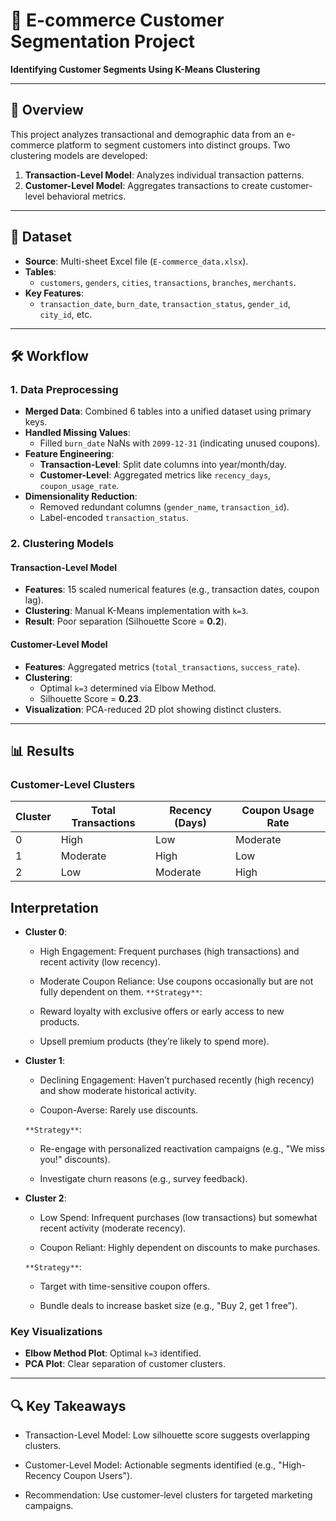 # 🛒 E-commerce Customer Segmentation Project  
**Identifying Customer Segments Using K-Means Clustering**  

---

## 📌 Overview  
This project analyzes transactional and demographic data from an e-commerce platform to segment customers into distinct groups. Two clustering models are developed:  
1. **Transaction-Level Model**: Analyzes individual transaction patterns.  
2. **Customer-Level Model**: Aggregates transactions to create customer-level behavioral metrics.  

---

## 📂 Dataset  
- **Source**: Multi-sheet Excel file (`E-commerce_data.xlsx`).  
- **Tables**:  
  - `customers`, `genders`, `cities`, `transactions`, `branches`, `merchants`.  
- **Key Features**:  
  - `transaction_date`, `burn_date`, `transaction_status`, `gender_id`, `city_id`, etc.  

---

## 🛠️ Workflow  

### **1. Data Preprocessing**  
- **Merged Data**: Combined 6 tables into a unified dataset using primary keys.  
- **Handled Missing Values**:  
  - Filled `burn_date` NaNs with `2099-12-31` (indicating unused coupons).  
- **Feature Engineering**:  
  - **Transaction-Level**: Split date columns into year/month/day.  
  - **Customer-Level**: Aggregated metrics like `recency_days`, `coupon_usage_rate`.  
- **Dimensionality Reduction**:  
  - Removed redundant columns (`gender_name`, `transaction_id`).  
  - Label-encoded `transaction_status`.  

### **2. Clustering Models**  
#### **Transaction-Level Model**  
- **Features**: 15 scaled numerical features (e.g., transaction dates, coupon lag).  
- **Clustering**: Manual K-Means implementation with `k=3`.  
- **Result**: Poor separation (Silhouette Score = **0.2**).  

#### **Customer-Level Model**  
- **Features**: Aggregated metrics (`total_transactions`, `success_rate`).  
- **Clustering**:  
  - Optimal `k=3` determined via Elbow Method.  
  - Silhouette Score = **0.23**.  
- **Visualization**: PCA-reduced 2D plot showing distinct clusters.  

---

## 📊 Results  
### **Customer-Level Clusters**  
| Cluster | Total Transactions | Recency (Days) | Coupon Usage Rate |  
|---------|--------------------|----------------|--------------------|  
| 0       | High               | Low            | Moderate           |  
| 1       | Moderate           | High           | Low                |  
| 2       | Low                | Moderate       | High               |  

## Interpretation
- **Cluster 0**:
    - High Engagement: Frequent purchases (high transactions) and recent activity (low recency).

    - Moderate Coupon Reliance: Use coupons occasionally but are not fully dependent on them.
  `**Strategy**`:

    - Reward loyalty with exclusive offers or early access to new products.

    - Upsell premium products (they’re likely to spend more).
- **Cluster 1**:
    - Declining Engagement: Haven’t purchased recently (high recency) and show moderate historical activity.

    - Coupon-Averse: Rarely use discounts.

  `**Strategy**`:

    - Re-engage with personalized reactivation campaigns (e.g., "We miss you!" discounts).

    - Investigate churn reasons (e.g., survey feedback).
- **Cluster 2**:
    - Low Spend: Infrequent purchases (low transactions) but somewhat recent activity (moderate recency).

    - Coupon Reliant: Highly dependent on discounts to make purchases.

  `**Strategy**`:

    - Target with time-sensitive coupon offers.

    - Bundle deals to increase basket size (e.g., "Buy 2, get 1 free").
      
### **Key Visualizations**  
- **Elbow Method Plot**: Optimal `k=3` identified.  
- **PCA Plot**: Clear separation of customer clusters.  

---

## 🔍 Key Takeaways
- Transaction-Level Model: Low silhouette score suggests overlapping clusters.

- Customer-Level Model: Actionable segments identified (e.g., "High-Recency Coupon Users").

- Recommendation: Use customer-level clusters for targeted marketing campaigns.
